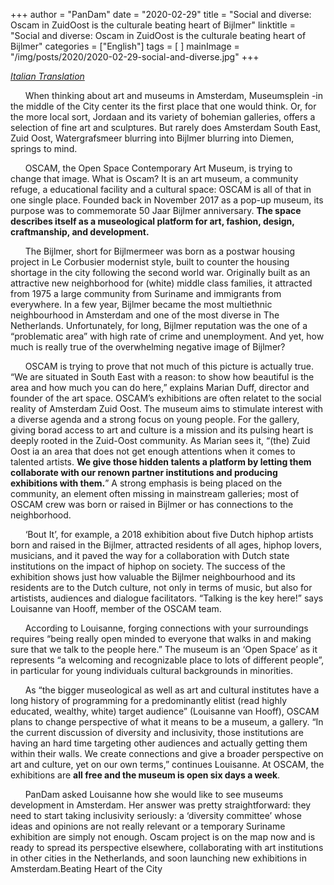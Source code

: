 +++
author = "PanDam"
date = "2020-02-29"
title = "Social and diverse: Oscam in ZuidOost is the culturale beating heart of Bijlmer"
linktitle = "Social and diverse: Oscam in ZuidOost is the culturale beating heart of Bijlmer"
categories = ["English"]
tags = [
]
mainImage = "/img/posts/2020/2020-02-29-social-and-diverse.jpg"
+++

_[Italian Translation](../2020-02-29-social-and-diverse-it/)_

&nbsp;&nbsp;&nbsp;&nbsp;&nbsp;&nbsp;When thinking about art and museums in Amsterdam, Museumsplein -in the middle of the City center its the first place that one would think. Or, for the more local sort, Jordaan and its variety of bohemian galleries, offers a selection of fine art and sculptures. But rarely does Amsterdam South East, Zuid Oost, Watergrafsmeer blurring into Bijlmer blurring into Diemen, springs to mind.

&nbsp;&nbsp;&nbsp;&nbsp;&nbsp;&nbsp;OSCAM, the Open Space Contemporary Art Museum, is trying to change that image. What is Oscam? It is an art museum, a community refuge, a educational facility and a cultural space: OSCAM is all of that in one single place. Founded back in November 2017 as a pop-up museum, its purpose was to commemorate 50 Jaar Bijlmer anniversary. **The space describes itself as a museological platform for art, fashion, design, craftmanship, and development.**

&nbsp;&nbsp;&nbsp;&nbsp;&nbsp;&nbsp;The Bijlmer, short for Bijlmermeer was born as a postwar housing project in Le Corbusier modernist style, built to counter the housing shortage in the city following the second world war. Originally built as an attractive new neighborhood for (white) middle class families, it attracted from 1975 a large community from Suriname and immigrants from everywhere. In a few year, Bijlmer became the most multiethnic neighbourhood in Amsterdam and one of the most diverse in The Netherlands. Unfortunately, for long, Bijlmer reputation was the one of a “problematic area” with high rate of crime and unemployment. And yet, how much is really true of the overwhelming negative image of Bijlmer?

&nbsp;&nbsp;&nbsp;&nbsp;&nbsp;&nbsp;OSCAM is trying to prove that not much of this picture is actually true. “We are situated in South East with a reason: to show how beautiful is the area and how much you can do here,” explains Marian Duff, director and founder of the art space. OSCAM’s exhibitions are often relatet to the social reality of Amsterdam Zuid Oost. The museum aims to stimulate interest with a diverse agenda and a strong focus on young people. For the gallery, giving borad access to art and culture is a mission and its pulsing heart  is deeply rooted in the Zuid-Oost community. As Marian sees it, “(the) Zuid Oost ia an area that does not get enough attentions when it comes to talented artists. **We give those hidden talents a platform by letting them collaborate with our renown partner institutions and producing exhibitions with them.**” A strong emphasis is being placed on the community, an element often missing in mainstream galleries; most of OSCAM crew  was born or raised in Bijlmer or has connections to the neighborhood.

&nbsp;&nbsp;&nbsp;&nbsp;&nbsp;&nbsp;‘Bout It’, for example, a 2018 exhibition about five Dutch hiphop artists born and raised in the Bijlmer, attracted residents of all ages, hiphop lovers, musicians, and it paved the way for a collaboration with Dutch state institutions on the impact of hiphop on society. The success of the exhibition shows just how valuable the Bijlmer neighbourhood and its residents are to the Dutch culture, not only in terms of music, but also for artistists, audiences and dialogue facilitators. “Talking is the key here!” says Louisanne van Hooff, member of the OSCAM team.

&nbsp;&nbsp;&nbsp;&nbsp;&nbsp;&nbsp;According to Louisanne, forging connections with your surroundings requires “being really open minded to everyone that walks in and making sure that we talk to the people here.”  The museum is an ‘Open Space’ as it represents “a welcoming and recognizable place to lots of different people”, in particular for young individuals cultural backgrounds in minorities.

&nbsp;&nbsp;&nbsp;&nbsp;&nbsp;&nbsp;As “the bigger museological as well as art and cultural institutes have a long history of programming for a predominantly elitist (read highly educated, wealthy, white) target audience” (Louisanne van Hooff), OSCAM plans to change perspective of what it means to be a museum, a gallery. “In the current discussion of diversity and inclusivity, those institutions are having an hard time targeting other audiences and actually getting them within their walls. We create connections and give a broader perspective on art and culture, yet on our own terms,” continues Louisanne. At OSCAM, the exhibitions are **all free and the museum is open six days a week**.

&nbsp;&nbsp;&nbsp;&nbsp;&nbsp;&nbsp;PanDam asked Louisanne how she would like to see museums development in Amsterdam. Her answer was pretty straightforward: they need to start taking inclusivity seriously: a ‘diversity committee’ whose ideas and opinions are not really relevant or a temporary Suriname exhibition are simply not enough. Oscam project is on the map now and is ready to spread its perspective elsewhere, collaborating with art institutions in other cities in the Netherlands, and soon launching new exhibitions in Amsterdam.Beating Heart of the City